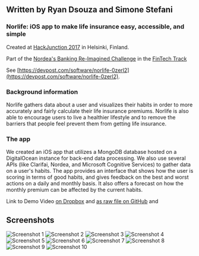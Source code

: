 ## Written by Ryan Dsouza and Simone Stefani

### Norlife: iOS app to make life insurance easy, accessible, and simple

Created at [HackJunction 2017](https://hackjunction.com/) in Helsinki, Finland.

Part of the [Nordea's Banking Re-Imagined Challenge](https://hackjunction.com/challenges/banking-re-imagined) in the [FinTech Track](https://hackjunction.com/tracks/fintech)

See [https://devpost.com/software/norlife-0zerl2](https://devpost.com/software/norlife-0zerl2).

### Background information

Norlife gathers data about a user and visualizes their habits in order to more accurately and fairly calculate their life insurance premiums. Norlife is also able to encourage users to live a healthier lifestyle and to remove the barriers that people feel prevent them from getting life insurance.

### The app
We created an iOS app that utilizes a MongoDB database hosted on a DigitalOcean instance for back-end data processing. We also use several APIs (like Clarifai, Nordea, and Microsoft Cognitive Services) to gather data on a user's habits. The app provides an interface that shows how the user is scoring in terms of good habits, and gives feedback on the best and worst actions on a daily and monthly basis. It also offers a forecast on how the monthly premium can be affected by the current habits.


Link to Demo Video [on Dropbox](https://www.dropbox.com/s/a13aou32uekp9bn/Norlife%20Demo.mov?dl=0) and [as raw file on GitHub](https://github.com/dsouzarc/norlife/blob/master/Screenshots/Norlife%20Demo.mov) and 


## Screenshots

![Screenshot 1](https://github.com/dsouzarc/norlife/blob/master/Screenshots/Screenshot_1.png)
![Screenshot 2](https://github.com/dsouzarc/norlife/blob/master/Screenshots/Screenshot_2.png)
![Screenshot 3](https://github.com/dsouzarc/norlife/blob/master/Screenshots/Screenshot_3.png)
![Screenshot 4](https://github.com/dsouzarc/norlife/blob/master/Screenshots/Screenshot_4.png)
![Screenshot 5](https://github.com/dsouzarc/norlife/blob/master/Screenshots/Screenshot_5.png)
![Screenshot 6](https://github.com/dsouzarc/norlife/blob/master/Screenshots/Screenshot_6.png)
![Screenshot 7](https://github.com/dsouzarc/norlife/blob/master/Screenshots/Screenshot_7.png)
![Screenshot 8](https://github.com/dsouzarc/norlife/blob/master/Screenshots/Screenshot_8.png)
![Screenshot 9](https://github.com/dsouzarc/norlife/blob/master/Screenshots/Screenshot_9.png)
![Screenshot 10](https://github.com/dsouzarc/norlife/blob/master/Screenshots/Screenshot_10.png)
